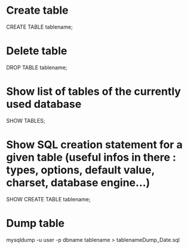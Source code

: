 # Create table
CREATE TABLE tablename;

# Delete table
DROP TABLE tablename;

# Show list of tables of the currently used database
SHOW TABLES;

# Show SQL creation statement for a given table (useful infos in there : types, options, default value, charset, database engine...)
SHOW CREATE TABLE tablename;

# Dump table
mysqldump -u user -p dbname tablename > tablenameDump_Date.sql
